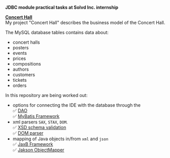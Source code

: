 **JDBC module practical tasks at Solvd Inc. internship**

[**Concert Hall**](https://github.com/AlenaShvedava/SolvdLab/tree/main/ConcertHall)\
My project "Concert Hall" describes the business model of the Concert Hall.

The MySQL database tables contains data about:
- concert halls
- posters
- events
- prices
- compositions
- authors
- customers
- tickets
- orders

In this repository are being worked out: 
- options for connecting the IDE with the database through the \
:white_check_mark: [DAO](https://github.com/AlenaShvedava/SolvdLab/blob/main/ConcertHall/src/main/java/pl/solvd/concerthall/DAOReader.java)\
:white_check_mark: [MyBatis Framework](https://github.com/AlenaShvedava/SolvdLab/blob/main/ConcertHall/src/main/java/pl/solvd/concerthall/MyBatisReader.java)
- xml parsers `SAX`, `STAX`, `DOM`.\
:white_check_mark: [XSD schema validation](https://github.com/AlenaShvedava/SolvdLab/blob/main/ConcertHall/src/main/resources/XMLSchema.xsd)\
:white_check_mark: [DOM parser](https://github.com/AlenaShvedava/SolvdLab/blob/main/ConcertHall/src/main/java/pl/solvd/concerthall/XMLReader.java)
- mapping of Java objects in/from `xml` and `json`\
:white_check_mark: [JaxB Framework](https://github.com/AlenaShvedava/SolvdLab/blob/main/ConcertHall/src/main/java/pl/solvd/concerthall/JaxBReader.java)\
:white_check_mark: [Jakson ObjectMapper](https://github.com/AlenaShvedava/SolvdLab/blob/main/ConcertHall/src/main/java/pl/solvd/concerthall/JsonReader.java)
